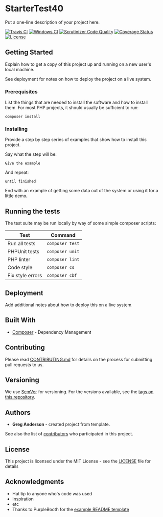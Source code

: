 # StarterTest40

Put a one-line description of your project here.

[![Travis CI](https://travis-ci.org/greg-1-anderson/starter-test-40.svg?branch=master)](https://travis-ci.org/greg-1-anderson/starter-test-40)
[![Windows CI](https://ci.appveyor.com/api/projects/status/REPLACE_THIS?svg=true)](https://ci.appveyor.com/project/greg-1-anderson/starter-test-40)
[![Scrutinizer Code Quality](https://scrutinizer-ci.com/g/greg-1-anderson/starter-test-40/badges/quality-score.png?b=master)](https://scrutinizer-ci.com/g/greg-1-anderson/starter-test-40/?branch=master)
[![Coverage Status](https://coveralls.io/repos/github/greg-1-anderson/starter-test-40/badge.svg?branch=master)](https://coveralls.io/github/greg-1-anderson/starter-test-40?branch=master) 
[![License](https://poser.pugx.org/greg-1-anderson/starter-test-40/license)](https://github.com/greg-1-anderson/starter-test-40//master/LICENSE)

## Getting Started

Explain how to get a copy of this project up and running on a new user's local machine.

See deployment for notes on how to deploy the project on a live system.

### Prerequisites

List the things that are needed to install the software and how to install them. For most PHP projects, it should usually be sufficient to run:

```
composer install
```

### Installing

Provide a step by step series of examples that show how to install this project.

Say what the step will be:

```
Give the example
```

And repeat:

```
until finished
```

End with an example of getting some data out of the system or using it for a little demo.

## Running the tests

The test suite may be run locally by way of some simple composer scripts:

| Test             | Command
| ---------------- | ---
| Run all tests    | `composer test`
| PHPUnit tests    | `composer unit`
| PHP linter       | `composer lint`
| Code style       | `composer cs`     
| Fix style errors | `composer cbf`


## Deployment

Add additional notes about how to deploy this on a live system.

## Built With

* [Composer](https://getcomposer.org/) - Dependency Management

## Contributing

Please read [CONTRIBUTING.md](CONTRIBUTING.md) for details on the process for submitting pull requests to us.

## Versioning

We use [SemVer](http://semver.org/) for versioning. For the versions available, see the [tags on this repository](https://github.com/greg-1-anderson/starter-test-40/tags). 

## Authors

* **Greg Anderson** - created project from template.

See also the list of [contributors](https://github.com/greg-1-anderson/starter-test-40/contributors) who participated in this project.

## License

This project is licensed under the MIT License - see the [LICENSE](LICENSE) file for details

## Acknowledgments

* Hat tip to anyone who's code was used
* Inspiration
* etc
* Thanks to PurpleBooth for the [example README template](https://gist.github.com/PurpleBooth/109311bb0361f32d87a2)
